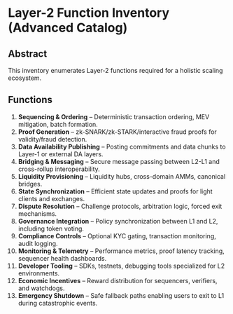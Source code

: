 # Layer-2 Function Inventory (Advanced Catalog)

## Abstract
This inventory enumerates Layer-2 functions required for a holistic scaling ecosystem.

## Functions
1. **Sequencing & Ordering** – Deterministic transaction ordering, MEV mitigation, batch formation.
2. **Proof Generation** – zk-SNARK/zk-STARK/interactive fraud proofs for validity/fraud detection.
3. **Data Availability Publishing** – Posting commitments and data chunks to Layer-1 or external DA layers.
4. **Bridging & Messaging** – Secure message passing between L2-L1 and cross-rollup interoperability.
5. **Liquidity Provisioning** – Liquidity hubs, cross-domain AMMs, canonical bridges.
6. **State Synchronization** – Efficient state updates and proofs for light clients and exchanges.
7. **Dispute Resolution** – Challenge protocols, arbitration logic, forced exit mechanisms.
8. **Governance Integration** – Policy synchronization between L1 and L2, including token voting.
9. **Compliance Controls** – Optional KYC gating, transaction monitoring, audit logging.
10. **Monitoring & Telemetry** – Performance metrics, proof latency tracking, sequencer health dashboards.
11. **Developer Tooling** – SDKs, testnets, debugging tools specialized for L2 environments.
12. **Economic Incentives** – Reward distribution for sequencers, verifiers, and watchdogs.
13. **Emergency Shutdown** – Safe fallback paths enabling users to exit to L1 during catastrophic events.
